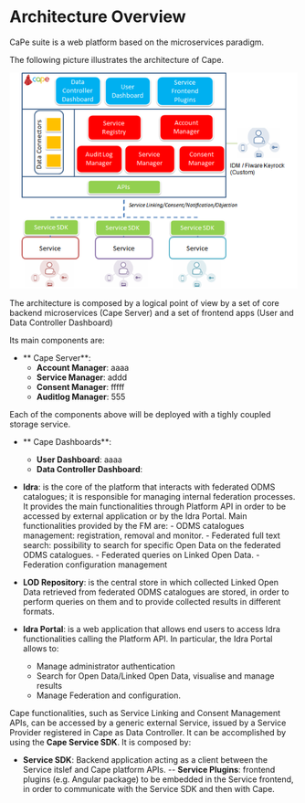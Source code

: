 # Architecture Overview


CaPe suite is a web platform based on the microservices paradigm.

The following picture illustrates the architecture of Cape.

![alt tag](cape_architecture.png "Cape Architecture")

The architecture is composed by a logical point of view by a set of core backend microservices (Cape Server) and a set of frontend apps (User and Data Controller Dashboard)

Its main components are:

-   ** Cape Server**:
    - **Account Manager**: aaaa
	- **Service Manager**: addd
	- **Consent Manager**: fffff
	- **Auditlog Manager**: 555
	
Each of the components above will be deployed with a tighly coupled storage service.
	
-  ** Cape Dashboards**:
    - **User Dashboard**: aaaa
    - **Data Controller Dashboard**: 	
	
-   **Idra**: is the core of the platform that interacts with federated ODMS
    catalogues; it is responsible for managing internal federation processes. It
    provides the main functionalities through Platform API in order to be
    accessed by external application or by the Idra Portal. Main functionalities
    provided by the FM are: - ODMS catalogues management: registration, removal
    and monitor. - Federated full text search: possibility to search for
    specific Open Data on the federated ODMS catalogues. - Federated queries on
    Linked Open Data. - Federation configuration management

-   **LOD Repository**: is the central store in which collected Linked Open Data
    retrieved from federated ODMS catalogues are stored, in order to perform
    queries on them and to provide collected results in different formats.

-   **Idra Portal**: is a web application that allows end users to access Idra
    functionalities calling the Platform API. In particular, the Idra Portal
    allows to:
    -   Manage administrator authentication
    -   Search for Open Data/Linked Open Data, visualise and manage results
    -   Manage Federation and configuration.


Cape functionalities, such as Service Linking and Consent Management APIs, can be accessed by a generic external Service, issued by a Service Provider registered in Cape as Data Controller.
It can be accomplished by using the **Cape Service SDK**. It is composed by:
   - **Service SDK**: Backend application acting as a client between the Service itslef and Cape platform APIs.
   -- **Service Plugins**: frontend plugins (e.g. Angular package) to be embedded in the Service frontend, in order to communicate with the Service SDK and then with Cape.
